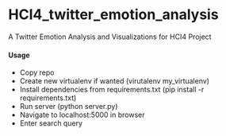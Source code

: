 # HCI4_twitter_emotion_analysis
A Twitter Emotion Analysis and Visualizations for HCI4 Project

#### Usage

- Copy repo
- Create new virtualenv if wanted (virutalenv my_virtualenv)
- Install dependencies from requirements.txt (pip install -r requirements.txt)
- Run server (python server.py)
- Navigate to localhost:5000 in browser
- Enter search query

